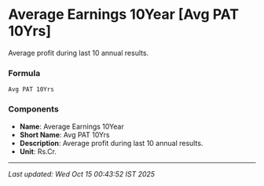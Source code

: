 # Average Earnings 10Year [Avg PAT 10Yrs]
Average profit during last 10 annual results.

### Formula
```text
Avg PAT 10Yrs
```


### Components
- **Name**: Average Earnings 10Year
- **Short Name**: Avg PAT 10Yrs
- **Description**: Average profit during last 10 annual results.
- **Unit**: Rs.Cr.

---
*Last updated: Wed Oct 15 00:43:52 IST 2025*
